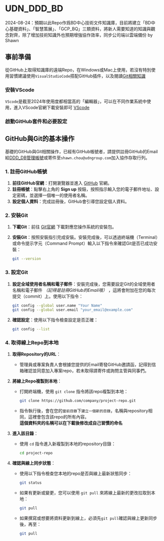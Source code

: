# UDN_DDD_BD
2024-08-24：預期以此Repo作爲BD中心技術文件知識庫，目前將建立「BD中心基礎資料」、「智慧策展」、「GCP_BQ」三類資料，將新人需要知道的知識與觀念對齊，除了增加技術知識外也預期增強協作效率，同步公司端以雲端備份
by Shawn

## 事前準備

從GitHub上取得知識庫的遠端Repo，在Windows或Mac上使用，若沒有特別使用習慣建議使用`VisualStudioCode`搭配GitHub插件，以及閱讀[Git相關知識](#github與git的基本操作)

### 安裝VScode

`VScode`是截至2024年使用度都相當高的「編輯器」，可以在不同作業系統中使用，進入VScode官網下載安裝即可
[VScode](https://code.visualstudio.com/download "官網連結")

### 啟動GitHub套件和必要設定

## GitHub與Git的基本操作

基礎的GitHub與Git相關操作，已經有GitHub帳號者，請提供註冊GitHub的Email給[DDD_DB管理帳號](mailto:shawn.chou@udngroup.com)或寄件至`shawn.chou@udngroup.com`加入協作存取行列。

### 1. 註冊GitHub帳號

1. **前往GitHub官網**：打開瀏覽器並進入 [GitHub](https://github.com) 官網。
2. **註冊帳號**：點擊右上角的 **Sign up** 按鈕，按照指示輸入您的電子郵件地址、設定密碼，並選擇一個唯一的使用者名稱。
3. **設定個人資料**：完成註冊後，GitHub會引導您設定個人資料。

### 2. 安裝Git

1. **下載Git**：前往 [Git官網](https://git-scm.com) 下載對應您操作系統的安裝包。
2. **安裝Git**：按照安裝指引完成安裝。安裝完成後，可以透過終端機（Terminal）或命令提示字元（Command Prompt）輸入以下指令來確認Git是否已成功安裝：

   ```bash
   git --version
   ```

### 3. 設定Git

1. **設定全域使用者名稱和電子郵件**：安裝完成後，您需要設定Git的全域使用者名稱和電子郵件 *（記得是註冊GitHub的Email哦）* ，這將會附加在您的每次提交（commit）上。使用以下指令：

   ```bash
   git config --global user.name "Your Name"
   git config --global user.email "your_email@example.com"
   ```

2. **確認設定**：使用以下指令檢查設定是否正確：

   ```bash
   git config --list
   ```

### 4. 取得線上Repo到本地

1. **取得Repository的URL**：
   - 管理員或專案負責人會根據您提供的Email寄發GitHub邀請函，記得到信箱確認並同意加入專案repo，若未取得請寄件或詢問主管與同事們。

2. **將線上Repo複製到本地**：
   - 打開終端機，使用 `git clone` 指令將該repo複製到本地：

     ```bash
     git clone https://github.com/company/project-repo.git
     ```

   - 指令執行後，會在您的`當前目錄`下`建立一個新的目錄`，名稱與repository相同，這裡會包含該repo的所有內容。  
**這個資料夾的名稱可以在下載後修改成自己習慣的命名**

3. **進入該目錄**：
   - 使用 `cd` 指令進入新複製到本地的repository目錄：

     ```bash
     cd project-repo
     ```

4. **確認與線上同步狀態**：
   - 使用以下指令檢查您本地的repo是否與線上最新狀態同步：

     ```bash
     git status
     ```

   - 如果有更新或變更，您可以使用 `git pull` 來將線上最新的更改拉取到本地：

     ```bash
     git pull
     ```

   - 如果撰寫或想要將資料更新到線上，必須先`git pull`確認與線上更新同步後，再至：

     ```bash
     git pull
     ```

